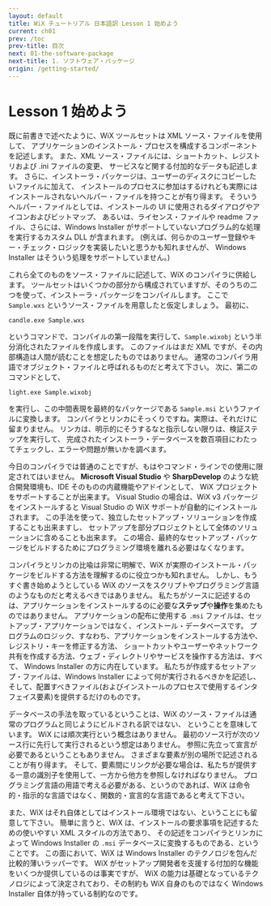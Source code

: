 ```yaml
---
layout: default
title: WiX チュートリアル 日本語訳 Lesson 1 始めよう
current: ch01
prev: /toc
prev-title: 目次
next: 01-the-software-package
next-title: 1. ソフトウェア・パッケージ
origin: /getting-started/
---
```

# Lesson 1 始めよう

既に前書きで述べたように、WiX ツールセットは XML ソース・ファイルを使用して、
アプリケーションのインストール・プロセスを構成するコンポーネントを記述します。
また、XML ソース・ファイルには、ショートカット、レジストリおよび .ini ファイルの変更、
サービスなど関する付加的なデータも記述します。
さらに、インストーラ・パッケージは、ユーザーのディスクにコピーしたいファイルに加えて、
インストールのプロセスに参加はするけれども実際にはインストールされないヘルパー・ファイルを持つことが有り得ます。
そういうヘルパー・ファイルとしては、インストールの UI に使用されるダイアログやアイコンおよびビットマップ、
あるいは、ライセンス・ファイルや readme ファイル、さらには、Windows Installer 
がサポートしていないプログラム的な処理を実行するカスタム DLL が含まれます。
(例えば、何らかのユーザー登録やキー・チェック・ロジックを実装したいと思うかも知れませんが、
Windows Installer はそういう処理をサポートしていません。)

これら全てのものをソース・ファイルに記述して、WiX のコンパイラに供給します。
ツールセットはいくつかの部分から構成されていますが、そのうちの二つを使って、インストーラ・パッケージをコンパイルします。
ここで `Sample.wxs` というソース・ファイルを用意したと仮定しましょう。
最初に、

    candle.exe Sample.wxs

というコマンドで、コンパイルの第一段階を実行して、`Sample.wixobj` という半分消化されたファイルを作成します。
このファイルはまだ XML ですが、その内部構造は人間が読むことを想定したものではありません。
通常のコンパイラ用語でオブジェクト・ファイルと呼ばれるものだと考えて下さい。
次に、第二のコマンドとして、

    light.exe Sample.wixobj

を実行し、この中間表現を最終的なパッケージである `Sample.msi` というファイルに変換します。
コンパイラとリンカにそっくりですね。実際は、それだけに留まりません。
リンカは、明示的にそうするなと指示しない限りは、検証ステップを実行して、
完成されたインストーラ・データベースを数百項目にわたってチェックし、エラーや問題が無いかを調べます。

今日のコンパイラでは普通のことですが、もはやコマンド・ラインでの使用に限定されてはいません。
**Microsoft Visual Studio** や **SharpDevelop** のような統合開発環境も、IDE そのものの内蔵機能やアドインとして、
WiX プロジェクトをサポートすることが出来ます。
Visual Studio の場合は、WiX v3 パッケージをインストールすると Visual Studio の WiX サポートが自動的にインストールされます。
この手法を使って、独立したセットアップ・ソリューションを作成することも出来ますし、
セットアップを部分プロジェクトとして全体のソリューションに含めることも出来ます。
この場合、最終的なセットアップ・パッケージをビルドするためにプログラミング環境を離れる必要はなくなります。

コンパイラとリンカの比喩は非常に明解で、WiX が実際のインストール・パッケージをビルドする方法を理解するのに役立つかも知れません。
しかし、もうすぐ書き始めようとしている WiX のソースをスクリプトやプログラミング言語のようなものだと考えるべきではありません。
私たちがソースに記述するのは、アプリケーションをインストールするのに必要な**ステップ**や**操作**を集めたものではありません。
アプリケーションの配布に使用する `.msi` ファイルは、セットアップ・アプリケーションではなく、インストール・データベースです。
プログラムのロジック、すなわち、アプリケーションをインストールする方法や、レジストリ・キーを修正する方法、
ショートカットやユーザーやネットワーク共有を作成する方法、ウェブ・ディレクトリやサービスを操作する方法は、すべて、
Windows Installer の方に内在しています。
私たちが作成するセットアップ・ファイルは、Windows Installer によって何が実行されるべきかを記述し、
そして、配置すべきファイル(およびインストールのプロセスで使用するインタフェイス要素)を提供するだけのものです。

データベースの手法を取っているということは、WiX のソース・ファイルは通常のプログラムと同じようにビルドされる訳ではない、
ということを意味しています。
WiX には順次実行という概念はありません。
最初のソース行が次のソース行に先行して実行されるという想定はありません。
参照に先立って宣言が必要であるということもありません。
さまざまな要素が別の場所で記述されることが有り得ます。
そして、要素間にリンクが必要な場合は、私たちが提供する一意の識別子を使用して、一方から他方を参照しなければなりません。
プログラミング言語の用語で考える必要がある、というのであれば、WiX は命令的・指示的な言語ではなく、関数的・宣言的な言語であると考えて下さい。

また、WiX はそれ自体としてはインストール環境ではない、ということにも留意して下さい。
簡単に言うと、WiX は、インストールの要求事項を記述するための使いやすい XML スタイルの方法であり、
その記述をコンパイラとリンカによって Windows Installer の `.msi` データベースに変換するものである、ということです。
この面において、WiX は Windows Installer のテクノロジを包んだ比較的薄いラッパーです。
WiX がセットアップ開発者を支援する付加的な機能をいくつか提供しているのは事実ですが、
WiX の能力は基礎となっているテクノロジによって決定されており、その制約も WiX 自身のものではなく 
Windows Installer 自体が持っている制約なのです。
